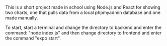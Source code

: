 This is a short project made in school using Node.js and React for showing two charts, one that pulls data from a local phpmyadmin database and one made manually.

To start, start a terminal and change the directory to backend and enter the command: "node index.js" and then change directory to frontend and enter the command "expo start".
